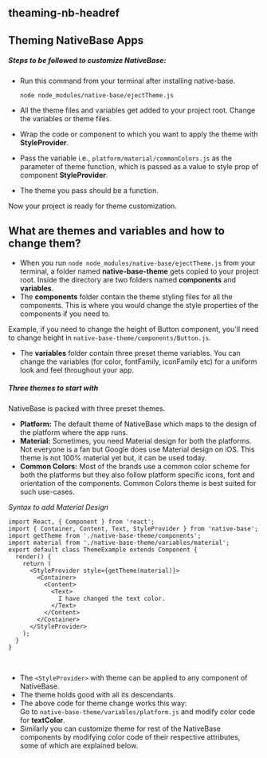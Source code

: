 ## theaming-nb-headref
## Theming NativeBase Apps

##### Steps to be followed to customize NativeBase:
* Run this command from your terminal after installing native-base.

    `node node_modules/native-base/ejectTheme.js`

* All the theme files and variables get added to your project root. Change the variables or theme files.
* Wrap the code or component to which you want to apply the theme with **StyleProvider**.
* Pass the variable i.e., `platform/material/commonColors.js` as the parameter of theme function, which is passed as a value to style prop of component **StyleProvider**.
* The theme you pass should be a function.

Now your project is ready for theme customization.
<br />

## What are themes and variables and how to change them?
- When you run `node node_modules/native-base/ejectTheme.js` from your terminal, a folder named **native-base-theme** gets copied to your project root. Inside the directory are two folders named **components** and **variables**.
- The **components** folder contain the theme styling files for all the components. This is where you would change the style properties of the components if you need to.

Example, if you need to change the height of Button component, you'll need to change height in `native-base-theme/components/Button.js`.
- The **variables** folder contain three preset theme variables. You can change the variables (for color, fontFamily, iconFamily etc) for a uniform look and feel throughout your app. <br />

##### Three themes to start with
NativeBase is packed with three preset themes. <br />
* **Platform:** The default theme of NativeBase which maps to the design of the platform where the app runs.
* **Material:** Sometimes, you need Material design for both the platforms. Not everyone is a fan but Google does use Material design on iOS. This theme is not 100% material yet but, it can be used today. <br />
* **Common Colors:** Most of the brands use a common color scheme for both the platforms but they also follow platform specific icons, font and orientation of the components. Common Colors theme is best suited for such use-cases. <br />

*Syntax to add Material Design*
<pre class="line-numbers"><code class="language-jsx">import React, { Component } from 'react';
import { Container, Content, Text, StyleProvider } from 'native-base';
import getTheme from './native-base-theme/components';
import material from './native-base-theme/variables/material';
​export default class ThemeExample extends Component {
  render() {
    return (
      &lt;StyleProvider style={getTheme(material)}>
        &lt;Container>
          &lt;Content>
            &lt;Text>
              I have changed the text color.
            &lt;/Text>
          &lt;/Content>
        &lt;/Container>
      &lt;/StyleProvider>
    );
  }
}</code></pre><br />

* The <code>&lt;StyleProvider></code> with theme can be applied to any component of NativeBase.
* The theme holds good with all its descendants.
* The above code for theme change works this way:<br />
Go to `native-base-theme/variables/platform.js` and modify color code for **textColor**.
* Similarly you can customize theme for rest of the NativeBase components by modifying color code of their respective attributes, some of which are explained below.
